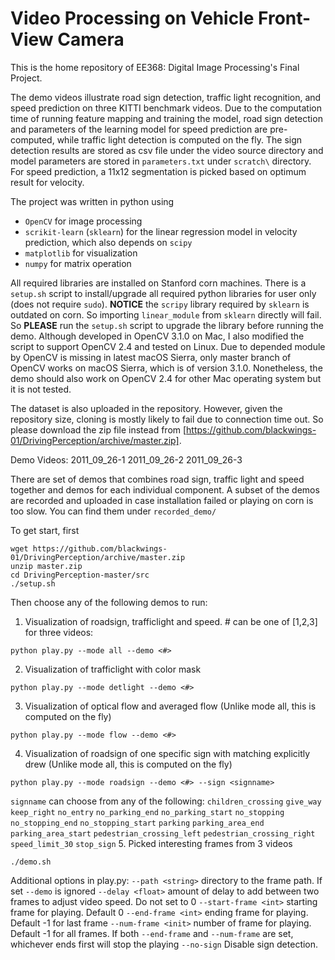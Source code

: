 # Video Processing on Vehicle Front-View Camera

This is the home repository of EE368: Digital Image Processing's Final Project.

The demo videos illustrate road sign detection, traffic light recognition, and speed 
prediction on three KITTI benchmark videos. Due to the computation time of running 
feature mapping and training the model, road sign detection and parameters of the 
learning model for speed prediction are pre-computed, while traffic light detection 
is computed on the fly. The sign detection results are stored as csv file under the 
video source directory and model parameters are stored in `parameters.txt` under 
`scratch\` directory. For speed prediction, a 11x12 segmentation is picked based on 
optimum result for velocity. 

The project was written in python using 
+ `OpenCV` for image processing
+ `scrikit-learn` (`sklearn`) for the linear regression model in velocity prediction, which also depends on `scipy`
+ `matplotlib` for visualization
+ `numpy` for matrix operation

All required libraries are installed on Stanford corn machines. There is a `setup.sh` 
script to install/upgrade all required python libraries for user only (does not require
`sudo`). **NOTICE** the `scripy` library required by `sklearn` is outdated on corn. So 
importing `linear_module` from `sklearn` directly will fail. So **PLEASE** run the `setup.sh` 
script to upgrade the library before running the demo. Although developed in OpenCV 3.1.0 
on Mac, I also modified the script to support OpenCV 2.4 and tested on Linux. Due to 
depended module by OpenCV is missing in latest macOS Sierra, only master branch of OpenCV
works on macOS Sierra, which is of version 3.1.0. Nonetheless, the demo should also work 
on OpenCV 2.4 for other Mac operating system but it is not tested. 

The dataset is also uploaded in the repository. However, given the repository size, cloning
is mostly likely to fail due to connection time out. So please download the
zip file instead from [https://github.com/blackwings-01/DrivingPerception/archive/master.zip].

Demo Videos:
2011_09_26-1
2011_09_26-2
2011_09_26-3


There are set of demos that combines road sign, traffic light and speed together and demos for each individual component. 
A subset of the demos are recorded and uploaded in case installation failed or playing on corn
is too slow. You can find them under `recorded_demo/`

To get start, first
```
wget https://github.com/blackwings-01/DrivingPerception/archive/master.zip
unzip master.zip
cd DrivingPerception-master/src
./setup.sh
```
Then choose any of the following demos to run:

1. Visualization of roadsign, trafficlight and speed. # can be one of [1,2,3] for three videos:

  ```
  python play.py --mode all --demo <#>
  ```
2. Visualization of trafficlight with color mask

  ```
  python play.py --mode detlight --demo <#>
  ```
3. Visualization of optical flow and averaged flow (Unlike mode all, this is computed on the fly)

  ```
  python play.py --mode flow --demo <#>
  ```
4. Visualization of roadsign of one specific sign with matching explicitly drew (Unlike mode all, this is computed on the fly)

  ```
  python play.py --mode roadsign --demo <#> --sign <signname>
  ```
  `signname` can choose from any of the following: 
    `children_crossing`
    `give_way`
    `keep_right`
    `no_entry`
    `no_parking_end`
    `no_parking_start`
    `no_stopping`
    `no_stopping_end`
    `no_stopping_start`
    `parking`
    `parking_area_end`
    `parking_area_start`
    `pedestrian_crossing_left`
    `pedestrian_crossing_right`
    `speed_limit_30`
    `stop_sign`
5. Picked interesting frames from 3 videos
  
  ```
  ./demo.sh
  ```

Additional options in play.py:
`--path <string>` directory to the frame path. If set `--demo` is ignored
`--delay <float>` amount of delay to add between two frames to adjust video speed. Do not set to 0
`--start-frame <int>` starting frame for playing. Default 0
`--end-frame <int>` ending frame for playing. Default -1 for last frame
`--num-frame <init>` number of frame for playing. Default -1 for all frames. If both `--end-frame` and `--num-frame` are set, whichever ends first will stop the playing
`--no-sign` Disable sign detection.

